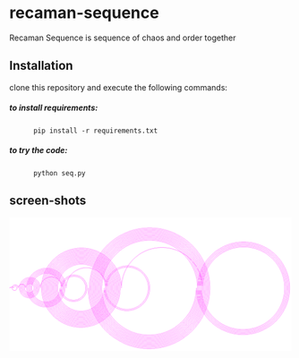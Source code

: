 # recaman-sequence
Recaman Sequence is sequence of chaos and order together


## Installation
clone this repository and execute the following commands:
   ##### to install requirements:
          pip install -r requirements.txt 
   ##### to try the code:
          python seq.py
  
## screen-shots
<img src="./picture.png">
